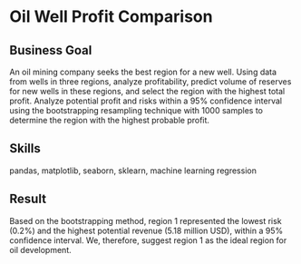 # Oil Well Profit Comparison

## Business Goal
An oil mining company seeks the best region for a new well. Using data from wells in three regions, analyze profitability, predict volume of reserves for new wells in these regions, and select the region with the highest total profit. Analyze potential profit and risks within a 95% confidence interval using the bootstrapping resampling technique with 1000 samples to determine the region with the highest probable profit.

## Skills
pandas, matplotlib, seaborn, sklearn, machine learning regression

## Result
Based on the bootstrapping method, region 1 represented the lowest risk (0.2%) and the highest potential revenue (5.18 million USD), within a 95% confidence interval. We, therefore, suggest region 1 as the ideal region for oil development.
